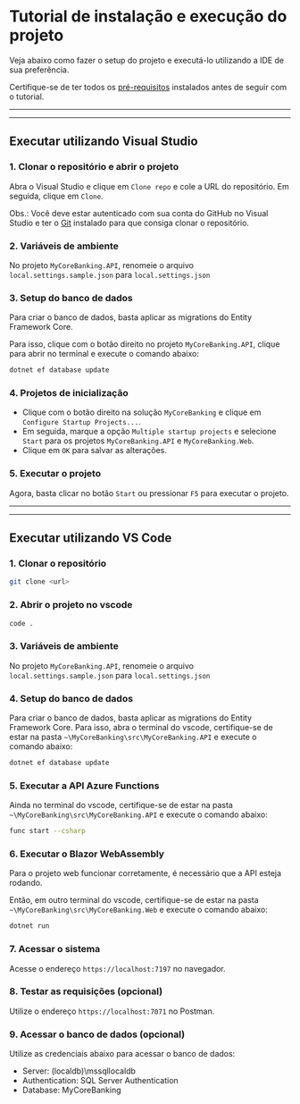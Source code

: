
# Tutorial de instalação e execução do projeto

Veja abaixo como fazer o setup do projeto e executá-lo utilizando a IDE de sua preferência.

Certifique-se de ter todos os [pré-requisitos](../../README.md#pré-requisitos-para-rodar-o-projeto) instalados antes de seguir com o tutorial.

---
---

## Executar utilizando Visual Studio

### 1. Clonar o repositório e abrir o projeto

Abra o Visual Studio e clique em `Clone repo` e cole a URL do repositório. Em seguida, clique em `Clone`.

Obs.: Você deve estar autenticado com sua conta do GitHub no Visual Studio e ter o [Git](https://git-scm.com/downloads) instalado para que consiga clonar o repositório.

### 2. Variáveis de ambiente

No projeto `MyCoreBanking.API`, renomeie o arquivo `local.settings.sample.json` para `local.settings.json`

### 3. Setup do banco de dados

Para criar o banco de dados, basta aplicar as migrations do Entity Framework Core.

Para isso, clique com o botão direito no projeto `MyCoreBanking.API`, clique para abrir no terminal e execute o comando abaixo:

```bash
dotnet ef database update
```

### 4. Projetos de inicialização

- Clique com o botão direito na solução `MyCoreBanking` e clique em `Configure Startup Projects...`.
- Em seguida, marque a opção `Multiple startup projects` e selecione `Start` para os projetos `MyCoreBanking.API` e `MyCoreBanking.Web`.
- Clique em `OK` para salvar as alterações.

### 5. Executar o projeto

Agora, basta clicar no botão `Start` ou pressionar `F5` para executar o projeto.

---
---

## Executar utilizando VS Code

### 1. Clonar o repositório

```bash
git clone <url>
```

### 2. Abrir o projeto no vscode

```bash
code .
```

### 3. Variáveis de ambiente

No projeto `MyCoreBanking.API`, renomeie o arquivo `local.settings.sample.json` para `local.settings.json`

### 4. Setup do banco de dados

Para criar o banco de dados, basta aplicar as migrations do Entity Framework Core. Para isso, abra o terminal do vscode, certifique-se de estar na pasta `~\MyCoreBanking\src\MyCoreBanking.API` e execute o comando abaixo:

```bash
dotnet ef database update
```

### 5. Executar a API Azure Functions

Ainda no terminal do vscode, certifique-se de estar na pasta `~\MyCoreBanking\src\MyCoreBanking.API` e execute o comando abaixo:

```bash
func start --csharp
```

### 6. Executar o Blazor WebAssembly

Para o projeto web funcionar corretamente, é necessário que a API esteja rodando.

Então, em outro terminal do vscode, certifique-se de estar na pasta `~\MyCoreBanking\src\MyCoreBanking.Web` e execute o comando abaixo:

```bash
dotnet run
```

### 7. Acessar o sistema

Acesse o endereço `https://localhost:7197` no navegador.

### 8. Testar as requisições (opcional)

Utilize o endereço `https://localhost:7071` no Postman.

### 9. Acessar o banco de dados (opcional)

Utilize as credenciais abaixo para acessar o banco de dados:

- Server: (localdb)\mssqllocaldb
- Authentication: SQL Server Authentication
- Database: MyCoreBanking
